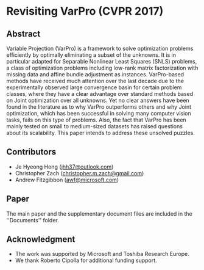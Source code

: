# Revisiting VarPro (CVPR 2017)

## Abstract
Variable Projection (VarPro) is a framework to solve optimization
problems efficiently by optimally eliminating a subset of the unknowns.
It is in particular adapted for Separable Nonlinear Least Squares (SNLS)
problems, a class of optimization problems including low-rank matrix
factorization with missing data and affine bundle adjustment as
instances. VarPro-based methods have received much attention over the
last decade due to the experimentally observed large convergence basin
for certain problem classes, where they have a clear advantage over
standard methods based on Joint optimization over all unknowns. Yet no
clear answers have been found in the literature as to why VarPro
outperforms others and why Joint optimization, which has been successful
in solving many computer vision tasks, fails on this type of problems.
Also, the fact that VarPro has been mainly tested on small to
medium-sized datasets has raised questions about its scalability. This
paper intends to address these unsolved puzzles. 

## Contributors
- Je Hyeong Hong (jhh37@outlook.com)
- Christopher Zach (christopher.m.zach@gmail.com)
- Andrew Fitzgibbon (awf@microsoft.com)

## Paper
The main paper and the supplementary document files are included in the
''Documents'' folder.

## Acknowledgment
- The work was supported by Microsoft and Toshiba Research Europe.
- We thank Roberto Cipolla for additional funding support.
